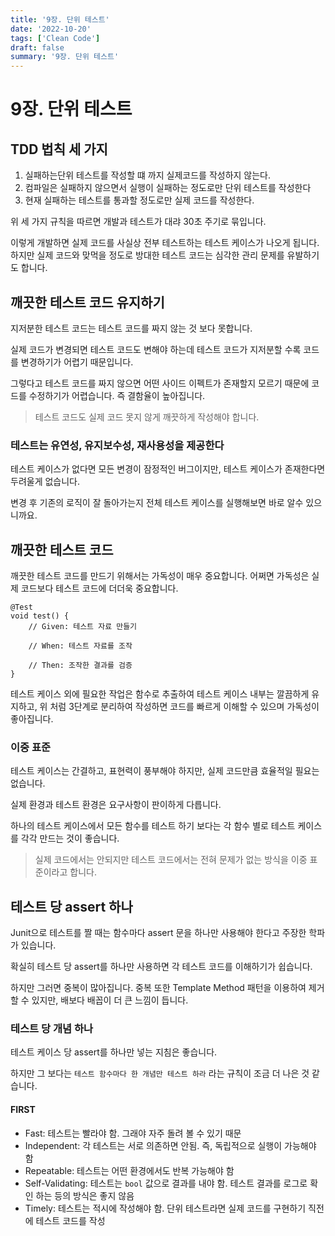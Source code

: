 ```yaml
---
title: '9장. 단위 테스트'
date: '2022-10-20'
tags: ['Clean Code']
draft: false
summary: '9장. 단위 테스트'
---
```


# 9장. 단위 테스트

## TDD 법칙 세 가지

1. 실패하는단위 테스트를 작성할 떄 까지 실제코드를 작성하지 않는다.
2. 컴파일은 실패하지 않으면서 실행이 실패하는 정도로만 단위 테스트를 작성한다
3. 현재 실패하는 테스트를 통과할 정도로만 실제 코드를 작성한다.

위 세 가지 규칙을 따르면 개발과 테스트가 대랴 30초 주기로 묶입니다.

이렇게 개발하면 실제 코드를 사실상 전부 테스트하는 테스트 케이스가 나오게 됩니다.
하지만 실제 코드와 맞먹을 정도로 방대한 테스트 코드는 심각한 관리 문제를 유발하기도 합니다.

## 깨끗한 테스트 코드 유지하기

지저분한 테스트 코드는 테스트 코드를 짜지 않는 것 보다 못합니다.

실제 코드가 변경되면 테스트 코드도 변해야 하는데 테스트 코드가 지저분할 수록 코드를 변경하기가 어렵기 때문입니다.

그렇다고 테스트 코드를 짜지 않으면 어떤 사이드 이펙트가 존재할지 모르기 때문에 코드를 수정하기가 어렵습니다.
즉 결함율이 높아집니다.

> 테스트 코드도 실제 코드 못지 않게 깨끗하게 작성해야 합니다.

### 테스트는 유연성, 유지보수성, 재사용성을 제공한다

테스트 케이스가 없다면 모든 변경이 잠정적인 버그이지만, 테스트 케이스가 존재한다면 두려울게 없습니다.

변경 후 기존의 로직이 잘 돌아가는지 전체 테스트 케이스를 실행해보면 바로 알수 있으니까요.

## 깨끗한 테스트 코드

깨끗한 테스트 코드를 만드기 위해서는 가독성이 매우 중요합니다. 어쩌면 가독성은 실제 코드보다 테스트 코드에 더더욱 중요합니다.

```
@Test
void test() {
	// Given: 테스트 자료 만들기

	// When: 테스트 자료를 조작

	// Then: 조작한 결과를 검증
}
```

테스트 케이스 외에 필요한 작업은 함수로 추출하여 테스트 케이스 내부는 깔끔하게 유지하고, 위 처럼 3단계로 분리하여 작성하면 코드를 빠르게 이해할 수 있으며 가독성이 좋아집니다.

### 이중 표준

테스트 케이스는 간결하고, 표현력이 풍부해야 하지만, 실제 코드만큼 효율적일 필요는 없습니다.

실제 환경과 테스트 환경은 요구사항이 판이하게 다릅니다.

하나의 테스트 케이스에서 모든 함수를 테스트 하기 보다는 각 함수 별로 테스트 케이스를 각각 만드는 것이 좋습니다.

> 실제 코드에서는 안되지만 테스트 코드에서는 전혀 문제가 없는 방식을 이중 표준이라고 합니다.

## 테스트 당 assert 하나

Junit으로 테스트를 짤 때는 함수마다 assert 문을 하나만 사용해야 한다고 주장한 학파가 있습니다.

확실히 테스트 당 assert를 하나만 사용하면 각 테스트 코드를 이해하기가 쉽습니다.

하지만 그러면 중복이 많아집니다. 중복 또한 Template Method 패턴을 이용하여 제거할 수 있지만,
배보다 배꼽이 더 큰 느낌이 듭니다.

### 테스트 당 개념 하나

테스트 케이스 당 assert를 하나만 넣는 지침은 좋습니다.

하지만 그 보다는 `테스트 함수마다 한 개념만 테스트 하라` 라는 규칙이 조금 더 나은 것 같습니다.

#### FIRST

- Fast: 테스트는 빨라야 함. 그래야 자주 돌려 볼 수 있기 때문
- Independent: 각 테스트는 서로 의존하면 안됨. 즉, 독립적으로 실행이 가능해야 함
- Repeatable: 테스트는 어떤 환경에서도 반복 가능해야 함
- Self-Validating: 테스트는 `bool` 값으로 결과를 내야 함. 테스트 결과를 로그로 확인 하는 등의 방식은 좋지 않음
- Timely: 테스트는 적시에 작성해야 함. 단위 테스트라면 실제 코드를 구현하기 직전에 테스트 코드를 작성
